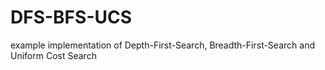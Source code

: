 # DFS-BFS-UCS
example implementation of Depth-First-Search, Breadth-First-Search and Uniform Cost Search 

